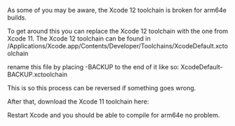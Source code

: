 As some of you may be aware, the Xcode 12 toolchain is broken for arm64e builds.

To get around this you can replace the Xcode 12 toolchain with the one from Xcode 11. The Xcode 12 toolchain can be found in
/Applications/Xcode.app/Contents/Developer/Toolchains/XcodeDefault.xctoolchain

rename this file by placing -BACKUP to the end of it like so: XcodeDefault-BACKUP.xctoolchain

This is so this process can be reversed if something goes wrong.

After that, download the Xcode 11 toolchain here: 

Restart Xcode and you should be able to compile for arm64e no problem.
